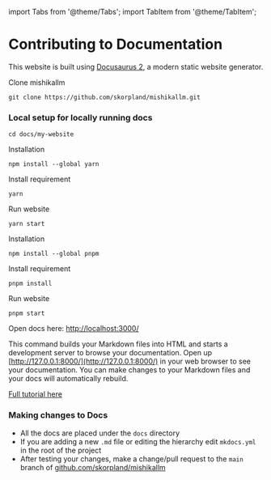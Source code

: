 import Tabs from '@theme/Tabs';
import TabItem from '@theme/TabItem';

# Contributing to Documentation

This website is built using [Docusaurus 2](https://docusaurus.io/), a modern static website generator.

Clone mishikallm 
```
git clone https://github.com/skorpland/mishikallm.git
```

### Local setup for locally running docs

```
cd docs/my-website
```


<Tabs>

<TabItem value="yarn" label="Yarn">

Installation
```
npm install --global yarn
```
Install requirement
```
yarn
```
Run website
```
yarn start
```

</TabItem>

<TabItem value="pnpm" label="pnpm">

Installation
```
npm install --global pnpm
```
Install requirement
```
pnpm install
```
Run website
```
pnpm start
```

</TabItem>

</Tabs>


Open docs here: [http://localhost:3000/](http://localhost:3000/)

This command builds your Markdown files into HTML and starts a development server to browse your documentation. Open up [http://127.0.0.1:8000/](http://127.0.0.1:8000/) in your web browser to see your documentation. You can make changes to your Markdown files and your docs will automatically rebuild.

[Full tutorial here](https://docs.readthedocs.io/en/stable/intro/getting-started-with-mkdocs.html)

### Making changes to Docs
- All the docs are placed under the `docs` directory
- If you are adding a new `.md` file or editing the hierarchy edit `mkdocs.yml` in the root of the project
- After testing your changes, make a change/pull request to the `main` branch of [github.com/skorpland/mishikallm](https://github.com/skorpland/mishikallm)
